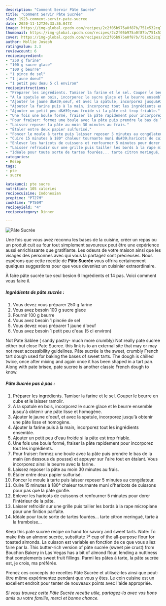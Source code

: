 ```yaml
---
description: "Comment Servir Pâte Sucrée"
title: "Comment Servir Pâte Sucrée"
slug: 1923-comment-servir-pate-sucree
date: 2020-11-12T20:33:36.047Z
image: https://img-global.cpcdn.com/recipes/2c2f05b975a0f87b/751x532cq70/pate-sucree-photo-principale-de-la-recette.jpg
thumbnail: https://img-global.cpcdn.com/recipes/2c2f05b975a0f87b/751x532cq70/pate-sucree-photo-principale-de-la-recette.jpg
cover: https://img-global.cpcdn.com/recipes/2c2f05b975a0f87b/751x532cq70/pate-sucree-photo-principale-de-la-recette.jpg
author: Mollie Joseph
ratingvalue: 3.3
reviewcount: 6
recipeingredient:
- "250 g farine"
- "100 g sucre glace"
- "100 g beurre"
- "1 pince de sel"
- "1 jaune doeuf"
- "1 petit peu deau 5 cl environ"
recipeinstructions:
- "Préparer les ingrédients. Tamiser la farine et le sel. Couper le beurre en cube et le laisser ramolir."
- "A la spatule en bois, incorporez le sucre glace et le beurre ensemble jusqu&#39;à obtenir une pâte lisse et homogène."
- "Ajouter le jaune d&#39;oeuf, et avec la spatule, incorporez jusqu&#39;à obtenir une pâte lisse et homogène."
- "Ajouter la farine puis à la main, incorporez tout les ingrédients ensemble."
- "Ajouter un petit peu d&#39;eau froide si la pâte est trop friable."
- "Une fois une boule formé, fraiser la pâte rapidement pour incorporez tout les ingrédients."
- "Pour fraiser: formez une boule avec la pâte puis prendre le bas de la main (en dessous du pousse) et appuyer sur l&#39;aire tout en étalant. Vous incorporez ainsi le beurre avec la farine."
- "Laissez reposer la pâte au moin 30 minutes au frais."
- "Étaler entre deux papier sulfurisé."
- "Foncer le moule à tarte puis laisser reposer 5 minutes au congélateur."
- "Cuire 15 minutes à 180° chaleur tournante muni d&#39;haricots de cuissons pour pas que la pâte gonfle."
- "Enlever les haricots de cuissons et renfourner 5 minutes pour dorer l&#39;intérieur de la pâte."
- "Laisser refroidir sur une grille puis tailler les bords à la rape microplane pour une finition parfaite."
- "Idéale pour toute sorte de tartes fourées... tarte citron meringué, tarte à la framboise..."
categories:
- Resep
tags:
- pte
- sucre

katakunci: pte sucre 
nutrition: 105 calories
recipecuisine: Indonesian
preptime: "PT27M"
cooktime: "PT50M"
recipeyield: "4"
recipecategory: Dinner

---
```



![Pâte Sucrée](https://img-global.cpcdn.com/recipes/2c2f05b975a0f87b/751x532cq70/pate-sucree-photo-principale-de-la-recette.jpg)

Une fois que vous avez reconnu les bases de la cuisine, créer un repas ou un produit cuit au four tout simplement savoureux peut être une expérience aussi enrichissante que gratifiante. Les odeurs de votre maison ainsi que les visages des personnes avec qui vous la partagez sont précieuses. Nous espérons que cette recette de <strong> Pâte Sucrée </strong> vous offrira certainement quelques suggestions pour que vous deveniez un cuisinier extraordinaire.

<!--inarticleads1-->

À faire pâte sucrée tue seul besion 6 Ingrédients et 14 pas. Voici comment vous faire il.

##### Ingrédients de pâte sucrée :

1. Vous devez vous préparer 250 g farine
1. Vous avez besoin 100 g sucre glace
1. Fournir 100 g beurre
1. Vous avez besoin 1 pincée de sel
1. Vous devez vous préparer 1 jaune d&#39;oeuf
1. Vous avez besoin 1 petit peu d&#39;eau (5 cl environ)


Not Pate Sablee ( sandy pastry- much more crumbly) Not really pate sucree either but close Pate Sucree. this link is to an external site that may or may not meet accessibility guidelines. Pâte sucrée is the sweet, crumbly French tart dough used for baking the bases of sweet tarts. The dough is chilled twice, once after mixing and again once it has been shaped in a tart pan. Along with pate brisee, pate sucree is another classic French dough to know. 

<!--inarticleads2-->

##### Pâte Sucrée pas à pas :

1. Préparer les ingrédients. Tamiser la farine et le sel. Couper le beurre en cube et le laisser ramolir.
1. A la spatule en bois, incorporez le sucre glace et le beurre ensemble jusqu&#39;à obtenir une pâte lisse et homogène.
1. Ajouter le jaune d&#39;oeuf, et avec la spatule, incorporez jusqu&#39;à obtenir une pâte lisse et homogène.
1. Ajouter la farine puis à la main, incorporez tout les ingrédients ensemble.
1. Ajouter un petit peu d&#39;eau froide si la pâte est trop friable.
1. Une fois une boule formé, fraiser la pâte rapidement pour incorporez tout les ingrédients.
1. Pour fraiser: formez une boule avec la pâte puis prendre le bas de la main (en dessous du pousse) et appuyer sur l&#39;aire tout en étalant. Vous incorporez ainsi le beurre avec la farine.
1. Laissez reposer la pâte au moin 30 minutes au frais.
1. Étaler entre deux papier sulfurisé.
1. Foncer le moule à tarte puis laisser reposer 5 minutes au congélateur.
1. Cuire 15 minutes à 180° chaleur tournante muni d&#39;haricots de cuissons pour pas que la pâte gonfle.
1. Enlever les haricots de cuissons et renfourner 5 minutes pour dorer l&#39;intérieur de la pâte.
1. Laisser refroidir sur une grille puis tailler les bords à la rape microplane pour une finition parfaite.
1. Idéale pour toute sorte de tartes fourées... tarte citron meringué, tarte à la framboise...


Keep this pate sucree recipe on hand for savory and sweet tarts. Note: To make this an almond sucrée, substitute ¹⁄³ cup of the all-purpose flour for toasted almonds. La cuisson est variable en fonction de ce que vous allez faire par la. This butter-rich version of pâte sucrée (sweet pie crust) from Bouchon Bakery in Las Vegas has a bit of almond flour, lending a nuttiness that complements sweet fruit fillings. Parmi les pâtes à tarte, la pâte sucrée est, je crois, ma préférée. 

<!--inarticleads1-->

<p>
Prenez ces concepts de recettes Pâte Sucrée et utilisez-les ainsi que peut-être même expérimentez pendant que vous y êtes. Le coin cuisine est un excellent endroit pour tenter de nouveaux points avec l'aide appropriée.
</p>

<p>
<i>Si vous trouvez cette Pâte Sucrée recette utile, partagez-la avec vos bons amis ou votre famille, merci et bonne chance.</i>
</p>
